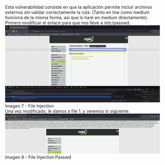 Esta vulnerabilidad consiste en que la aplicación permite incluir archivos externos sin validar correctamente la ruta. (Tanto en low como medium funciona de la misma forma, así que lo haré en medium directamente). Primero modificar el enlace para que nos lleve a /etc/passwd.
![](/img/imagen7.JPG)  
Imagen 7 - File Injection  
Una vez modificado, le damos a file 1, y veremos lo siguiente.  
![](/img/imagen8.JPG)  
Imagen 8 - File Injection Passwd  
